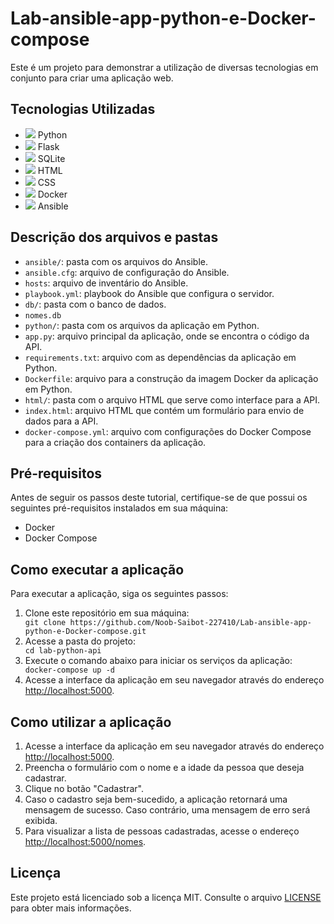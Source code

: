 <!DOCTYPE html>
<html>
<body>
	<h1>Lab-ansible-app-python-e-Docker-compose</h1>
	<p>Este é um projeto para demonstrar a utilização de diversas tecnologias em conjunto para criar uma aplicação web.</p>
	
<h2>Tecnologias Utilizadas</h2>
<ul>
	<li><img src="https://img.icons8.com/color/48/000000/python.png"/> Python</li>
	<li><img src="https://img.icons8.com/color/48/000000/flask.png"/> Flask</li>
<li><img src="https://img.icons8.com/color/48/000000/database-structure.png"/> SQLite</li>
	<li><img src="https://img.icons8.com/color/48/000000/html-5.png"/> HTML</li>
	<li><img src="https://img.icons8.com/color/48/000000/css3.png"/> CSS</li>
	<li><img src="https://img.icons8.com/color/48/000000/docker.png"/> Docker</li>
	<li><img src="https://img.icons8.com/color/48/000000/ansible.png"/> Ansible</li>
</ul>

<h2>Descrição dos arquivos e pastas</h2>
<ul>
	<li><code>ansible/</code>: pasta com os arquivos do Ansible.</li>
	<li><code>ansible.cfg</code>: arquivo de configuração do Ansible.</li>
	<li><code>hosts</code>: arquivo de inventário do Ansible.</li>
	<li><code>playbook.yml</code>: playbook do Ansible que configura o servidor.</li>
	<li><code>db/</code>: pasta com o banco de dados.</li>
	<li><code>nomes.db</code></li>
	<li><code>python/</code>: pasta com os arquivos da aplicação em Python.</li>
	<li><code>app.py</code>: arquivo principal da aplicação, onde se encontra o código da API.</li>
	<li><code>requirements.txt</code>: arquivo com as dependências da aplicação em Python.</li>
	<li><code>Dockerfile</code>: arquivo para a construção da imagem Docker da aplicação em Python.</li>
	<li><code>html/</code>: pasta com o arquivo HTML que serve como interface para a API.</li>
	<li><code>index.html</code>: arquivo HTML que contém um formulário para envio de dados para a API.</li>
	<li><code>docker-compose.yml</code>: arquivo com configurações do Docker Compose para a criação dos containers da aplicação.</li>
</ul>

<h2>Pré-requisitos</h2>
<p>Antes de seguir os passos deste tutorial, certifique-se de que possui os seguintes pré-requisitos instalados em sua máquina:</p>
<ul>
	<li>Docker</li>
	<li>Docker Compose</li>
</ul>

<h2>Como executar a aplicação</h2>
<p>Para executar a aplicação, siga os seguintes passos:</p>
<ol>
	<li>Clone este repositório em sua máquina:</li>
	<code>git clone https://github.com/Noob-Saibot-227410/Lab-ansible-app-python-e-Docker-compose.git</code>
	<li>Acesse a pasta do projeto:</li>
	<code>cd lab-python-api</code>
	<li>Execute o comando abaixo para iniciar os serviços da aplicação:</li>
	<code>docker-compose up -d</code>
	<li>Acesse a interface da aplicação em seu navegador através do endereço <a href="http://localhost:5000">http://localhost:5000</a>.</li>

</ol>
<h2>Como utilizar a aplicação</h2>
<ol>
	<li>Acesse a interface da aplicação em seu navegador através do endereço <a href="http://localhost:5000">http://localhost:5000</a>.</li>
	<li>Preencha o formulário com o nome e a idade da pessoa que deseja cadastrar.</li>
	<li>Clique no botão "Cadastrar".</li>
	<li>Caso o cadastro seja bem-sucedido, a aplicação retornará uma mensagem de sucesso. Caso contrário, uma mensagem de erro será exibida.</li>
	<li>Para visualizar a lista de pessoas cadastradas, acesse o endereço <a href="http://localhost:5000/nomes">http://localhost:5000/nomes</a>.</li>
</ol>
<h2>Licença</h2>
<p>Este projeto está licenciado sob a licença MIT. Consulte o arquivo <a href="https://github.com/seu-usuario/lab-python-api/blob/main/LICENSE">LICENSE</a> para obter mais informações.</p>
